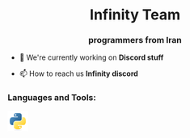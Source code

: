 <h1 align="center">Infinity Team</h1>
<h3 align="center">programmers from Iran</h3>

- 🔭 We're currently working on **Discord stuff**

- 📫 How to reach us **Infinity discord**



<p align="left">
</p>

<h3 align="left">Languages and Tools:</h3>
 <a href="https://www.python.org" target="_blank" rel="noreferrer"> <img src="https://raw.githubusercontent.com/devicons/devicon/master/icons/python/python-original.svg" alt="python" width="40" height="40"/> </a> <a href="https://www.qt.io/" target="_blank" rel="noreferrer"> 
